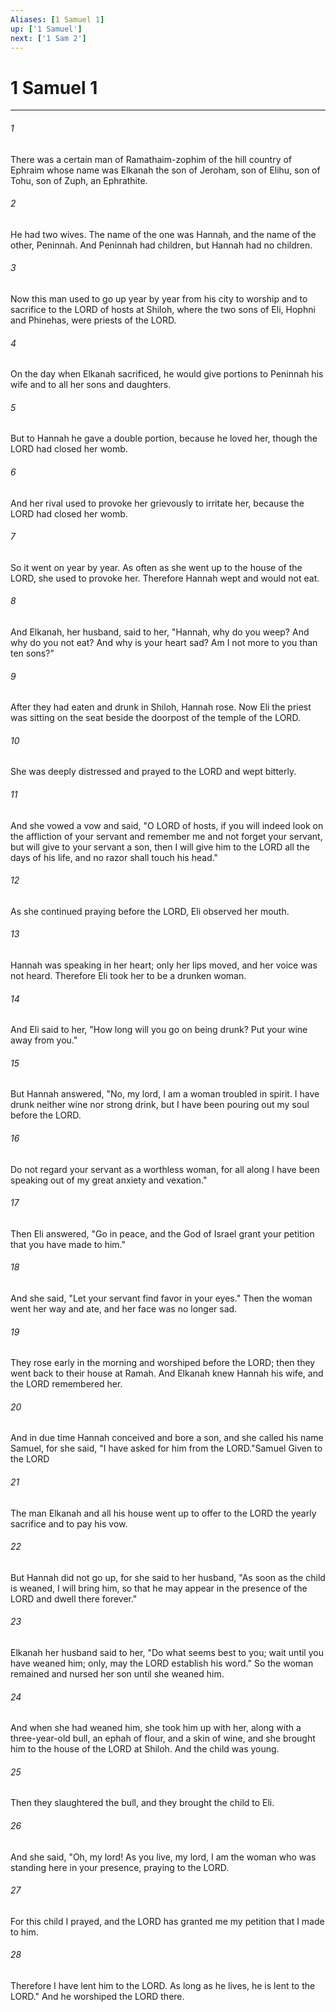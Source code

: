 ```yaml
---
Aliases: [1 Samuel 1]
up: ['1 Samuel']
next: ['1 Sam 2']
---
```

# 1 Samuel 1
***



###### 1 
There was a certain man of Ramathaim-zophim of the hill country of Ephraim whose name was Elkanah the son of Jeroham, son of Elihu, son of Tohu, son of Zuph, an Ephrathite. 

###### 2 
He had two wives. The name of the one was Hannah, and the name of the other, Peninnah. And Peninnah had children, but Hannah had no children. 

###### 3 
Now this man used to go up year by year from his city to worship and to sacrifice to the LORD of hosts at Shiloh, where the two sons of Eli, Hophni and Phinehas, were priests of the LORD. 

###### 4 
On the day when Elkanah sacrificed, he would give portions to Peninnah his wife and to all her sons and daughters. 

###### 5 
But to Hannah he gave a double portion, because he loved her, though the LORD had closed her womb. 

###### 6 
And her rival used to provoke her grievously to irritate her, because the LORD had closed her womb. 

###### 7 
So it went on year by year. As often as she went up to the house of the LORD, she used to provoke her. Therefore Hannah wept and would not eat. 

###### 8 
And Elkanah, her husband, said to her, "Hannah, why do you weep? And why do you not eat? And why is your heart sad? Am I not more to you than ten sons?" 

###### 9 
After they had eaten and drunk in Shiloh, Hannah rose. Now Eli the priest was sitting on the seat beside the doorpost of the temple of the LORD. 

###### 10 
She was deeply distressed and prayed to the LORD and wept bitterly. 

###### 11 
And she vowed a vow and said, "O LORD of hosts, if you will indeed look on the affliction of your servant and remember me and not forget your servant, but will give to your servant a son, then I will give him to the LORD all the days of his life, and no razor shall touch his head." 

###### 12 
As she continued praying before the LORD, Eli observed her mouth. 

###### 13 
Hannah was speaking in her heart; only her lips moved, and her voice was not heard. Therefore Eli took her to be a drunken woman. 

###### 14 
And Eli said to her, "How long will you go on being drunk? Put your wine away from you." 

###### 15 
But Hannah answered, "No, my lord, I am a woman troubled in spirit. I have drunk neither wine nor strong drink, but I have been pouring out my soul before the LORD. 

###### 16 
Do not regard your servant as a worthless woman, for all along I have been speaking out of my great anxiety and vexation." 

###### 17 
Then Eli answered, "Go in peace, and the God of Israel grant your petition that you have made to him." 

###### 18 
And she said, "Let your servant find favor in your eyes." Then the woman went her way and ate, and her face was no longer sad. 

###### 19 
They rose early in the morning and worshiped before the LORD; then they went back to their house at Ramah. And Elkanah knew Hannah his wife, and the LORD remembered her. 

###### 20 
And in due time Hannah conceived and bore a son, and she called his name Samuel, for she said, "I have asked for him from the LORD."Samuel Given to the LORD 

###### 21 
The man Elkanah and all his house went up to offer to the LORD the yearly sacrifice and to pay his vow. 

###### 22 
But Hannah did not go up, for she said to her husband, "As soon as the child is weaned, I will bring him, so that he may appear in the presence of the LORD and dwell there forever." 

###### 23 
Elkanah her husband said to her, "Do what seems best to you; wait until you have weaned him; only, may the LORD establish his word." So the woman remained and nursed her son until she weaned him. 

###### 24 
And when she had weaned him, she took him up with her, along with a three-year-old bull, an ephah of flour, and a skin of wine, and she brought him to the house of the LORD at Shiloh. And the child was young. 

###### 25 
Then they slaughtered the bull, and they brought the child to Eli. 

###### 26 
And she said, "Oh, my lord! As you live, my lord, I am the woman who was standing here in your presence, praying to the LORD. 

###### 27 
For this child I prayed, and the LORD has granted me my petition that I made to him. 

###### 28 
Therefore I have lent him to the LORD. As long as he lives, he is lent to the LORD." And he worshiped the LORD there.
